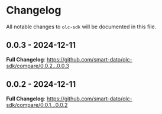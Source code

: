# Changelog

All notable changes to `olc-sdk` will be documented in this file.

## 0.0.3 - 2024-12-11

**Full Changelog**: https://github.com/smart-dato/olc-sdk/compare/0.0.2...0.0.3

## 0.0.2 - 2024-12-11

**Full Changelog**: https://github.com/smart-dato/olc-sdk/compare/0.0.1...0.0.2

